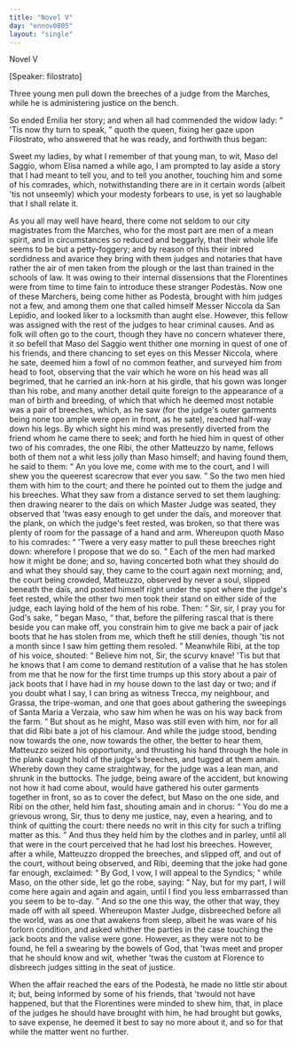 ```yaml
---
title: "Novel V"
day: "ennov0805"
layout: "single"
---
```

<html>
 <head>
 </head>
 <body>
  <div id="nov0805" type="novella" who="filostrato">
   <head>
    Novel V
   </head>
   <p>
    [Speaker: filostrato]
   </p>
   <argument>
    <p>
     <milestone id="p08050001"/>
     <!--(i)-->
     Three young men pull down the breeches of a judge from
 the Marches, while he is administering justice on the
 bench.
     <!--(/i)-->
    </p>
   </argument>
   <div3 type="commentary" who="author">
    <p>
     <milestone id="p08050002"/>
     <!--(sc)-->
     So
     <!--(/sc)-->
     ended Emilia her story; and when
	all had commended the
	widow lady:
     <q direct="unspecified">
      'Tis now thy turn to speak,
     </q>
     quoth the queen,
	fixing her gaze upon Filostrato, who answered that he was ready,
	and forthwith thus began:
    </p>
   </div3>
   <div3 type="commentary" who="filostrato">
    <p>
     <milestone id="p08050003"/>
     Sweet my ladies, by what I remember
	of that young man, to wit, Maso del Saggio, whom Elisa named a
	while ago, I am prompted to lay aside a story that I had meant to
	tell you, and to tell you another, touching him and some of his
	comrades, which, notwithstanding there are in it certain words
	(albeit 'tis not unseemly) which your modesty forbears to use, is yet
	so laughable that I shall relate it.
    </p>
   </div3>
   <p>
    <milestone id="p08050004"/>
    As you all may well have heard, there come not seldom to our
 city magistrates from the Marches, who for the most part are men
 of a mean spirit, and in circumstances so reduced and beggarly, that
 their whole life seems to be but a petty-foggery; and by reason of
 this their inbred sordidness and avarice they bring with them judges
 and notaries that have rather the air of men taken from the plough
 or the last than trained in the schools of law.
    <note>
     It was owing to their
 internal dissensions that the Florentines were
 from time to time fain to introduce these stranger Podest&agrave;s.
    </note>
    <milestone id="p08050005"/>
    Now one of these
 Marchers, being come hither as Podest&agrave;, brought with him judges
 not a few, and among them one that called himself Messer Niccola
 da San Lepidio, and looked liker to a locksmith than aught else.
 However, this fellow was assigned with the rest of the judges to
 hear criminal causes.
    <milestone id="p08050006"/>
    And as folk will often go to the court, though
 they have no concern whatever there, it so befell that Maso del
    <pb n="200"/>
    Saggio
 went thither one morning in quest of one of his friends, and
 there chancing to set eyes on this Messer Niccola, where he sate,
 deemed him a fowl of no common feather, and surveyed him from
 head to foot,
    <milestone id="p08050007"/>
    observing that the vair which he wore on his head was
 all begrimed, that he carried an ink-horn at his girdle, that his gown
 was longer than his robe, and many another detail quite foreign to
 the appearance of a man of birth and breeding, of which that which
 he deemed most notable was a pair of breeches, which, as he saw
 (for the judge's outer garments being none too ample were open in
 front, as he sate), reached half-way down his legs.
    <milestone id="p08050008"/>
    By which sight his
 mind was presently diverted from the friend whom he came there to
 seek; and forth he hied him in quest of other two of his comrades,
 the one Ribi, the other Matteuzzo by name, fellows both of them
 not a whit less jolly than Maso himself; and having found them, he
 said to them:
    <q direct="unspecified">
     An you love me, come with me to the court, and
 I will shew you the queerest scarecrow that ever you saw.
    </q>
    <milestone id="p08050009"/>
    So the
 two men hied them with him to the court; and there he pointed
 out to them the judge and his breeches. What they saw from a
 distance served to set them laughing: then drawing nearer to the
 da&iuml;s on which Master Judge was seated, they observed that 'twas
 easy enough to get under the da&iuml;s, and moreover that the plank, on
 which the judge's feet rested, was broken, so that there was plenty
 of room for the passage of a hand and arm.
    <milestone id="p08050010"/>
    Whereupon quoth
 Maso to his comrades:
    <q direct="unspecified">
     'Twere a very easy matter to pull these
 breeches right down: wherefore I propose that we do so.
    </q>
    <milestone id="p08050011"/>
    Each
 of the men had marked how it might be done; and so, having
 concerted both what they should do and what they should say, they
 came to the court again next morning; and, the court being
 crowded, Matteuzzo, observed by never a soul, slipped beneath the
 da&iuml;s, and posted himself right under the spot where the judge's feet
 rested,
    <milestone id="p08050012"/>
    while the other two men took their stand on either side of the
 judge, each laying hold of the hem of his robe. Then:
    <q direct="unspecified">
     Sir, sir, I
 pray you for God's sake,
    </q>
    began Maso,
    <q direct="unspecified">
     that, before the pilfering
 rascal
 that is there beside you can make off, you constrain him to give me
 back a pair of jack boots that he has stolen from me, which theft
 he still denies, though 'tis not a month since I saw him getting
 them resoled.
    </q>
    <milestone id="p08050013"/>
    Meanwhile Ribi, at the top of his voice, shouted:
    <q direct="unspecified">
     Believe him not, Sir, the scurvy knave! 'Tis but that he knows
     <pb n="201"/>
     that
 I am come to demand restitution of a valise that he has stolen
 from me that he now for the first time trumps up this story about
 a pair of jack boots that I have had in my house down to the last
 day or two; and if you doubt what I say, I can bring as witness
 Trecca, my neighbour, and Grassa, the tripe-woman, and one that
 goes about gathering the sweepings of Santa Maria a Verzaia, who
 saw him when he was on his way back from the farm.
    </q>
    <milestone id="p08050014"/>
    But shout
 as he might, Maso was still even with him, nor for all that did Ribi
 bate a jot of his clamour. And while the judge stood, bending now
 towards the one, now towards the other, the better to hear them,
 Matteuzzo seized his opportunity, and thrusting his hand through
 the hole in the plank caught hold of the judge's breeches, and tugged
 at them amain. Whereby down they came straightway, for the
 judge was a lean man, and shrunk in the buttocks.
    <milestone id="p08050015"/>
    The judge,
 being aware of the accident, but knowing not how it had come
 about, would have gathered his outer garments together in front, so
 as to cover the defect, but Maso on the one side, and Ribi on the
 other, held him fast, shouting amain and in chorus:
    <milestone id="p08050016"/>
    <q direct="unspecified">
     You do me a
 grievous wrong, Sir, thus to deny me justice, nay, even a hearing,
 and to think of quitting the court: there needs no writ in this city
 for such a trifling matter as this.
    </q>
    And thus they held him by the
 clothes and in parley, until all that were in the court perceived that
 he had lost his breeches. However, after a while, Matteuzzo
 dropped the breeches, and slipped off, and out of the court, without
 being observed,
    <milestone id="p08050017"/>
    and Ribi, deeming that the joke had gone far
 enough, exclaimed:
    <q direct="unspecified">
     By God, I vow, I will appeal to the Syndics;
    </q>
    <milestone id="p08050018"/>
    while Maso, on the other side, let go the robe, saying:
    <q direct="unspecified">
     Nay,
 but for my part, I will come here again and again and again, until I
 find you less embarrassed than you seem to be to-day.
    </q>
    And so the
 one this way, the other that way, they made off with all speed.
    <milestone id="p08050019"/>
    Whereupon Master Judge, disbreeched before all the world, was as
 one that awakens from sleep, albeit he was ware of his forlorn
 condition, and asked whither the parties in the case touching the
 jack boots and the valise were gone. However, as they were not
 to be found, he fell a swearing by the bowels of God, that 'twas
 meet and proper that he should know and wit, whether 'twas the
 custom at Florence to disbreech judges sitting in the seat of justice.
   </p>
   <p>
    <milestone id="p08050020"/>
    When the affair reached the ears of the Podest&agrave;, he made no
    <pb n="202"/>
    little stir about it; but, being informed by some of his friends, that
 'twould not have happened, but that the Florentines were minded
 to shew him, that, in place of the judges he should have brought
 with him, he had brought but gowks, to save expense, he deemed it
 best to say no more about it, and so for that while the matter went
 no further.
   </p>
  </div>
 </body>
</html>